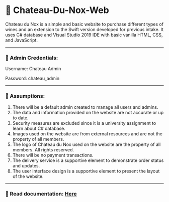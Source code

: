 # 🥃 Chateau-Du-Nox-Web

Chateau du Nox is a simple and basic website to purchase different types of wines and an extension to the Swift version developed for previous intake. It uses C# database and Visual Studio 2019 IDE with basic vanilla HTML, CSS, and JavaScript.

<hr/>

### 🔐 Admin Credentials:
Username: Chateau Admin

Password: chateau_admin

<hr/>

### 📌 Assumptions:
1. There will be a default admin created to manage all users and admins.
2. The data and information provided on the website are not accurate or up to date.
3. Security measures are excluded since it is a university assignment to learn about C# database.
4. Images used on the website are from external resources and are not the property of all members.
5. The logo of Chateau du Nox used on the website are the property of all members. All rights reserved.
6. There will be no payment transactions.
7. The delivery service is a supportive element to demonstrate order status and updates.
8. The user interface design is a supportive element to present the layout of the website.


<hr />

### 📂 Read documentation: [Here](https://github.com/NightfuryEquinn/Chateau-Du-Nox-Web/blob/main/Yip%20Zi%20Xian%20-%20TP059963%20-%20MWM%20Documentation.pdf)
